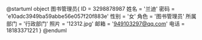 @startuml
object 图书管理员{
    ID = 3298878987
    姓名 = '兰迪'
    密码 = 'e10adc3949ba59abbe56e057f20f883e'
    性别 = '女'
    角色 = '图书管理员'
    所属部门 = '行政部门'
    照片 = '12312.jpg'
    邮箱 = '949103297@qq.com'
    电话 = 18183371221
}
@enduml